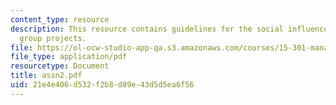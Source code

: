 ```yaml
---
content_type: resource
description: This resource contains guidelines for the social influence paper and
  group projects.
file: https://ol-ocw-studio-app-qa.s3.amazonaws.com/courses/15-301-managerial-psychology-fall-2006/21e4e406d532f2b8d89e43d5d5ea6f56_assn2.pdf
file_type: application/pdf
resourcetype: Document
title: assn2.pdf
uid: 21e4e406-d532-f2b8-d89e-43d5d5ea6f56
---
```

